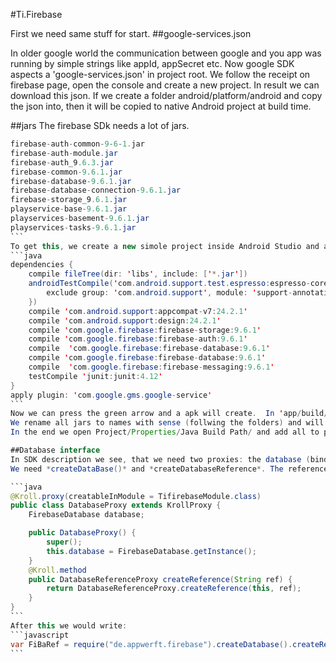 #Ti.Firebase

First we need same stuff for start.
##google-services.json

In older google world the communication between google and you app was running by simple strings like appId, appSecret etc. Now google SDK aspects a 'google-services.json' in project root.
We follow the receipt on firebase page, open the console and create a new project. In result we can download this json. If we create a folder android/platform/android and copy the json into, then it will be copied to native Android project at build time.

##jars
The firebase SDk needs a lot of jars. 
````java
firebase-auth-common-9-6-1.jar
firebase-auth-module.jar
firebase-auth_9.6.3.jar
firebase-common-9.6.1.jar
firebase-database-9.6.1.jar
firebase-database-connection-9.6.1.jar
firebase-storage_9.6.1.jar
playservice-base-9.6.1.jar
playservices-basement-9.6.1.jar
playservices-tasks-9.6.1.jar
```
To get this, we create a new simole project inside Android Studio and add all the needed stuff from receipt into gradle file like this:
```java
dependencies {
    compile fileTree(dir: 'libs', include: ['*.jar'])
    androidTestCompile('com.android.support.test.espresso:espresso-core:2.2.2', {
        exclude group: 'com.android.support', module: 'support-annotations'
    })
    compile 'com.android.support:appcompat-v7:24.2.1'
    compile 'com.android.support:design:24.2.1'
    compile 'com.google.firebase:firebase-storage:9.6.1'
    compile 'com.google.firebase:firebase-auth:9.6.1'
    compile  'com.google.firebase:firebase-database:9.6.1'
    compile 'com.google.firebase:firebase-database:9.6.1'
    compile  'com.google.firebase:firebase-messaging:9.6.1'
    testCompile 'junit:junit:4.12'
}
apply plugin: 'com.google.gms.google-service'
```
Now we can press the green arrow and a apk will create.  In 'app/build/intermediates/exploded-aar' we fold out all and will find folders with name 'jars'.
We rename all jars to names with sense (follwing the folders) and will get the list in the head of this chapter. Finally we can copy all jars to android/lib of our module.
In the end we open Project/Properties/Java Build Path/ and add all to path.

##Database interface
In SDK description we see, that we need two proxies: the database (binded on your endpoint) and a database reference.
We need *createDataBase()* and *createDatabaseReference*. The reference offers write and read.  

```java
@Kroll.proxy(creatableInModule = TifirebaseModule.class)
public class DatabaseProxy extends KrollProxy {
	FirebaseDatabase database;

	public DatabaseProxy() {
		super();
		this.database = FirebaseDatabase.getInstance();
	}
    @Kroll.method
	public DatabaseReferenceProxy createReference(String ref) {
		return DatabaseReferenceProxy.createReference(this, ref);
	}
}
```
After this we would write:
```javascript
var FiBaRef = require("de.appwerft.firebase").createDatabase().createReference("example");
```
